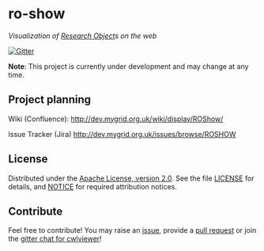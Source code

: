 # ro-show

_Visualization of [Research Object](http://www.researchobject.org/)s on the web_

 [![Gitter](https://img.shields.io/gitter/room/gitterHQ/gitter.svg)](https://gitter.im/ResearchObject/ro-show?utm_source=badge&utm_medium=badge&utm_campaign=pr-badge&utm_content=badge)


**Note**: This project is currently under development and may change at any time.

## Project planning

Wiki (Confluence):
http://dev.mygrid.org.uk/wiki/display/ROShow/ 
 
Issue Tracker (Jira)
http://dev.mygrid.org.uk/issues/browse/ROSHOW 

## License

Distributed under the [Apache License, version 2.0](http://www.apache.org/licenses/LICENSE-2.0). See the file [LICENSE](LICENSE) for details, and [NOTICE](NOTICE) for required attribution notices.


## Contribute

Feel free to contribute! You may raise an [issue](https://github.com/ResearchObject/ro-show/issues), provide a [pull request](https://github.com/ResearchObject/ro-show/pulls) or join the [gitter chat for cwlviewer](https://gitter.im/ResearchObject/ro-show)!
